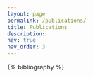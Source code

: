 ```yaml
---
layout: page
permalink: /publications/
title: Publications
description: 
nav: true
nav_order: 3
---
```


<!-- _pages/publications.md -->

<!-- Bibsearch Feature -->

<!--{% include bib_search.liquid %} -->

<div class="publications">

{% bibliography %}

</div>
